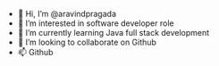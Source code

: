 - 👋 Hi, I’m @aravindpragada
- 👀 I’m interested in software developer role
- 🌱 I’m currently learning Java full stack development
- 💞️ I’m looking to collaborate on Github
- 📫 Github

<!---
aravindpragada/aravindpragada is a ✨ special ✨ repository because its `README.md` (this file) appears on your GitHub profile.
You can click the Preview link to take a look at your changes.
--->
